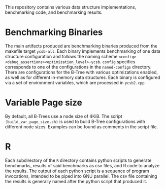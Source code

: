 This repository contains various data structure implementations, benchmarking code, and benchmarking results.

# Benchmarking Binaries
The main artifacts produced are benchmarking binaries produced from the makefile target `ycsb-all`.
Each binary implements benchmarking of one data structure configuration and follows the naming scheme `<config>-<debug_assertions><optimization_level>-ycsb`.
`config` specifies corresponds to one of the configurations in the `named-configs` directory.
There are configurations for the B-Tree with various optimizations enabled, as well as for different in-memory data structures.
Each binary is configured via a set of environment variables, which are processed in `ycsb2.cpp`

# Variable Page size
By default, all B-Trees use a node size of 4KiB.
The script `(build_var_page_size.sh)` is used to build B-Tree configurations with different node sizes.
Examples can be found as comments in the script file.

# R
Each subdirectory of the `R` directory contains python scripts to generate benchmarks, results of said benchmarks as csv files, and R code to analyze the results.
The output of each python script is a sequence of program invocations, intended to be piped into GNU parallel.
The csv file containing the results is generally named after the python script that produced it.